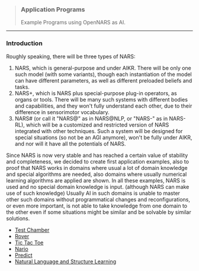 > ### Application Programs  
> Example Programs using OpenNARS as AI.

***

### Introduction

Roughly speaking, there will be three types of NARS:

1. NARS, which is general-purpose and under AIKR. There will be only one such model (with some variants), though each instantiation of the model can have different parameters, as well as different preloaded beliefs and tasks.
1. NARS+, which is NARS plus special-purpose plug-in operators, as organs or tools. There will be many such systems with different bodies and capabilities, and they won't fully understand each other, due to their difference in sensorimotor vocabulary.
1. NARS# (or call it "NARS@" as in NARS@NLP, or "NARS-" as in NARS-RL), which will be a customized and restricted version of NARS integrated with other techniques. Such a system will be designed for special situations (so not be an AGI anymore), won't be fully under AIKR, and nor will it have all the potentials of NARS.

Since NARS is now very stable and has reached a certain value of stability and completeness, we decided to create first application examples, also to proof that NARS works in domains where usual a lot of domain knowledge and special algorithms are needed, also domains where usually numerical learning algorithms are applied are shown. In all these examples, NARS is used and no special domain knowledge is input. (although NARS can make use of such knowledge) Usually AI in such domains is unable to master other such domains without programmatical changes and reconfigurations, or even more important, is not able to take knowledge from one domain to the other even if some situations might be similar and be solvable by similar solutions.

* [Test Chamber](https://github.com/opennars/opennars/wiki/Test-Chamber)
* [Rover](https://github.com/opennars/opennars/wiki/Rover)
* [Tic Tac Toe](https://github.com/opennars/opennars/wiki/Tic-Tac-Toe)
* [Nario](https://github.com/opennars/opennars/wiki/Nario)
* [Predict](https://github.com/opennars/opennars/wiki/Predict)
* [Natural Language and Structure Learning](https://github.com/opennars/opennars/wiki/Natural-Language-and-Structure-Learning)
